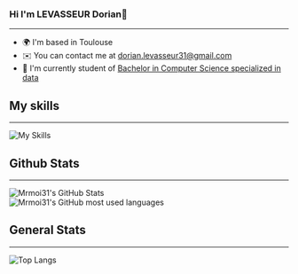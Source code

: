<!--
**CaptainBoulbi/CaptainBoulbi** is a ✨ _special_ ✨ repository because its `README.md` (this file) appears on your GitHub profile.

Here are some ideas to get you started:

- 🔭 I’m currently working on ...
- 🌱 I’m currently learning ...
- 👯 I’m looking to collaborate on ...
- 🤔 I’m looking for help with ...
- 💬 Ask me about ...
- 📫 How to reach me: ...
- 😄 Pronouns: ...
- ⚡ Fun fact: ...
-->


### Hi I'm LEVASSEUR Dorian👋
---

* 🌍  I'm based in Toulouse
* ✉️  You can contact me at [dorian.levasseur31@gmail.com](mailto:dorian.levasseur31@gmail.com)
* 🚀  I'm currently student of [Bachelor in Computer Science specialized in data](https://www.univ-tlse3.fr/but-specialite-informatique)

## My skills
---

![My Skills](https://skillicons.dev/icons?i=html,java,css,c,py)

## Github Stats
---

  <img src="https://github-readme-stats.vercel.app/api?username=Mrmoi31&theme=great-gatsby&show_icons=true" alt="Mrmoi31's GitHub Stats" />
  <br>
  <img src="https://github-readme-stats.vercel.app/api/top-langs/?username=Mrmoi31&theme=great-gatsby&langs_count=64" alt="Mrmoi31's GitHub most used languages"/>

## General Stats
---

![Top Langs](https://github-readme-stats.vercel.app/api/wakatime/?username=Mrmoi&layout=compact&theme=great-gatsby&langs_count=64&custom_title=Stats)
